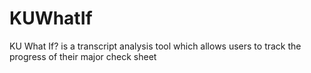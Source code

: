 # KUWhatIf
KU What If? is a transcript analysis tool which allows users to track the progress of their major check sheet
